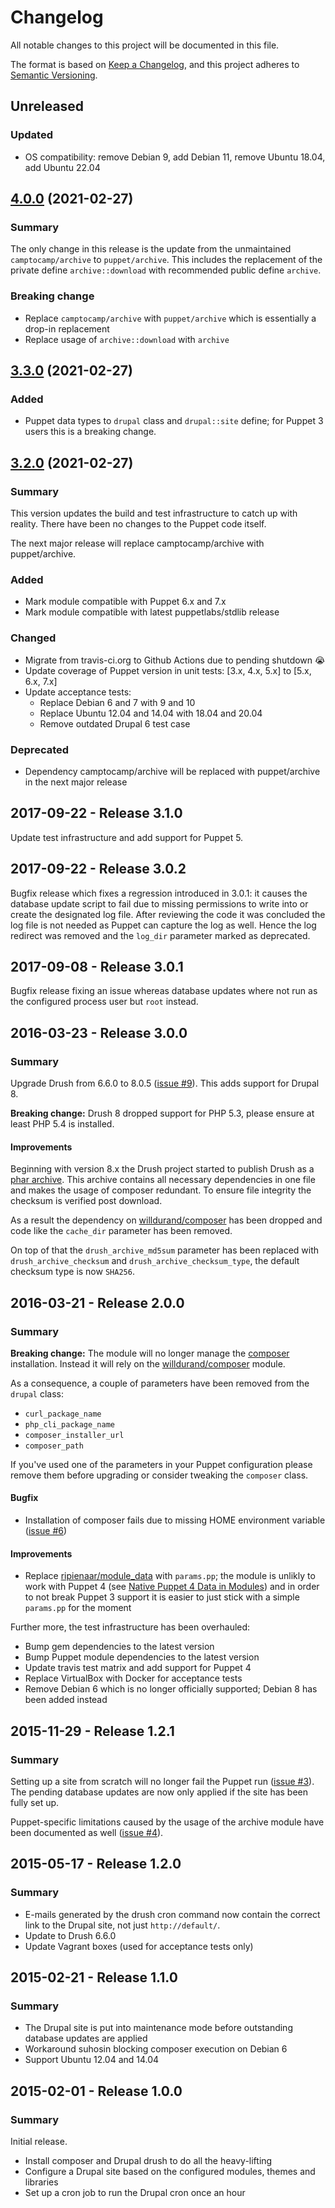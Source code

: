 # Changelog
All notable changes to this project will be documented in this file.

The format is based on [Keep a Changelog](https://keepachangelog.com/en/1.0.0/),
and this project adheres to [Semantic Versioning](https://semver.org/spec/v2.0.0.html).

## Unreleased

### Updated

- OS compatibility: remove Debian 9, add Debian 11, remove Ubuntu 18.04, add Ubuntu 22.04

## [4.0.0](https://github.com/tohuwabohu/puppet-drupal/tree/v4.0.0) (2021-02-27)
                      
### Summary

The only change in this release is the update from the unmaintained `camptocamp/archive` to `puppet/archive`. This
includes the replacement of the private define `archive::download` with recommended public define `archive`.
                        
### Breaking change

- Replace `camptocamp/archive` with `puppet/archive` which is essentially a drop-in replacement
- Replace usage of `archive::download` with `archive`

## [3.3.0](https://github.com/tohuwabohu/puppet-drupal/tree/v3.3.0) (2021-02-27)
                      
### Added

- Puppet data types to `drupal` class and `drupal::site` define; for Puppet 3 users this is a breaking change.

## [3.2.0](https://github.com/tohuwabohu/puppet-drupal/tree/v3.2.0) (2021-02-27)
                      
### Summary

This version updates the build and test infrastructure to catch up with reality. There have been no changes to the
Puppet code itself.

The next major release will replace camptocamp/archive with puppet/archive.

### Added
          
- Mark module compatible with Puppet 6.x and 7.x
- Mark module compatible with latest puppetlabs/stdlib release 

### Changed

- Migrate from travis-ci.org to Github Actions due to pending shutdown :sob:
- Update coverage of Puppet version in unit tests: [3.x, 4.x, 5.x] to [5.x, 6.x, 7.x] 
- Update acceptance tests:
  - Replace Debian 6 and 7 with 9 and 10
  - Replace Ubuntu 12.04 and 14.04 with 18.04 and 20.04
  - Remove outdated Drupal 6 test case
                                         
### Deprecated

- Dependency camptocamp/archive will be replaced with puppet/archive in the next major release 

## 2017-09-22 - Release 3.1.0

Update test infrastructure and add support for Puppet 5.

## 2017-09-22 - Release 3.0.2

Bugfix release which fixes a regression introduced in 3.0.1: it causes the database update script to fail due to 
missing permissions to write into or create the designated log file. After reviewing the code it was concluded the 
log file is not needed as Puppet can capture the log as well. Hence the log redirect was removed and the `log_dir` 
parameter marked as deprecated.

## 2017-09-08 - Release 3.0.1

Bugfix release fixing an issue whereas database updates where not run as the configured process user but `root` instead.

## 2016-03-23 - Release 3.0.0
### Summary

Upgrade Drush from 6.6.0 to 8.0.5 ([issue #9](https://github.com/tohuwabohu/puppet-drupal/issues/9)). This adds support
for Drupal 8.

**Breaking change:** Drush 8 dropped support for PHP 5.3, please ensure at least PHP 5.4 is installed.

#### Improvements

Beginning with version 8.x the Drush project started to publish Drush as a
[phar archive](https://secure.php.net/manual/en/intro.phar.php). This archive contains all necessary dependencies in one
file and makes the usage of composer redundant. To ensure file integrity the checksum is verified post download.

As a result the dependency on [willdurand/composer](https://forge.puppetlabs.com/willdurand/composer) has been dropped
and code like the `cache_dir` parameter has been removed.

On top of that the `drush_archive_md5sum` parameter has been replaced with `drush_archive_checksum` and
`drush_archive_checksum_type`, the default checksum type is now `SHA256`.

## 2016-03-21 - Release 2.0.0
### Summary

**Breaking change:** The module will no longer manage the [composer](https://getcomposer.org/) installation. Instead it
will rely on the [willdurand/composer](https://forge.puppetlabs.com/willdurand/composer) module.

As a consequence, a couple of parameters have been removed from the `drupal` class:

* `curl_package_name`
* `php_cli_package_name`
* `composer_installer_url`
* `composer_path`

If you've used one of the parameters in your Puppet configuration please remove them before upgrading or consider
tweaking the `composer` class.

#### Bugfix

* Installation of composer fails due to missing HOME environment variable ([issue #6](https://github.com/tohuwabohu/puppet-drupal/issues/6))

#### Improvements

* Replace [ripienaar/module_data](https://forge.puppetlabs.com/ripienaar/module_data) with `params.pp`; the module is
  unlikly to work with Puppet 4 (see [Native Puppet 4 Data in Modules](https://www.devco.net/archives/2016/01/08/native-puppet-4-data-in-modules.php))
  and in order to not break Puppet 3 support it is easier to just stick with a simple `params.pp` for the moment

Further more, the test infrastructure has been overhauled:

* Bump gem dependencies to the latest version
* Bump Puppet module dependencies to the latest version
* Update travis test matrix and add support for Puppet 4
* Replace VirtualBox with Docker for acceptance tests
* Remove Debian 6 which is no longer officially supported; Debian 8 has been added instead

## 2015-11-29 - Release 1.2.1
### Summary

Setting up a site from scratch will no longer fail the Puppet run
([issue #3](https://github.com/tohuwabohu/puppet-drupal/issues/3)). The pending database updates are now only applied
if the site has been fully set up.

Puppet-specific limitations caused by the usage of the archive module have been documented as well
([issue #4](https://github.com/tohuwabohu/puppet-drupal/issues/4)).

## 2015-05-17 - Release 1.2.0
### Summary

* E-mails generated by the drush cron command now contain the correct link to the Drupal site, not just `http://default/`.
* Update to Drush 6.6.0
* Update Vagrant boxes (used for acceptance tests only)

## 2015-02-21 - Release 1.1.0
### Summary

* The Drupal site is put into maintenance mode before outstanding database updates are applied
* Workaround suhosin blocking composer execution on Debian 6
* Support Ubuntu 12.04 and 14.04

## 2015-02-01 - Release 1.0.0
### Summary

Initial release.

* Install composer and Drupal drush to do all the heavy-lifting
* Configure a Drupal site based on the configured modules, themes and libraries
* Set up a cron job to run the Drupal cron once an hour
